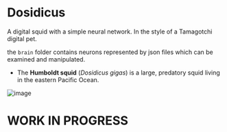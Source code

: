 # Dosidicus
A digital squid with a simple neural network. In the style of a Tamagotchi digital pet.

the `brain` folder contains neurons represented by json files which can be examined and manipulated.

* The **Humboldt squid** (*Dosidicus gigas*) is a large, predatory squid living in the eastern Pacific Ocean. 


![image](https://github.com/ViciousSquid/Dosidicus/assets/161540961/623141f5-3090-40c2-89fa-38a52a381a49)

# WORK IN PROGRESS

